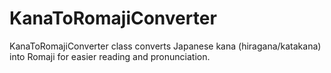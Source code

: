 # KanaToRomajiConverter
KanaToRomajiConverter class converts Japanese kana (hiragana/katakana) into Romaji for easier reading and pronunciation.
